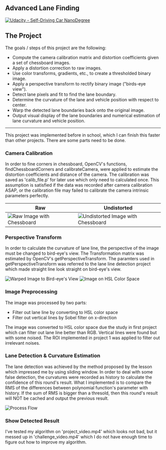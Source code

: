 ## Advanced Lane Finding

[![Udacity - Self-Driving Car NanoDegree](https://s3.amazonaws.com/udacity-sdc/github/shield-carnd.svg)](http://www.udacity.com/drive)

[img_raw]: ./imgs/img_raw.png "Raw Image with Chessboard"
[img_undist]: ./imgs/img_undist.png "Undistorted Image with Chessboard"
[img_hsl]: ./imgs/img_hsl.png "Image on HSL Color Space"
[img_warped]: ./imgs/img_warped.png "Warped Image to Bird-eye's View"
[img_proc]: ./imgs/process.png "Process Flow"


The Project
---

The goals / steps of this project are the following:

* Compute the camera calibration matrix and distortion coefficients given a set of chessboard images.
* Apply a distortion correction to raw images.
* Use color transforms, gradients, etc., to create a thresholded binary image.
* Apply a perspective transform to rectify binary image ("birds-eye view").
* Detect lane pixels and fit to find the lane boundary.
* Determine the curvature of the lane and vehicle position with respect to center.
* Warp the detected lane boundaries back onto the original image.
* Output visual display of the lane boundaries and numerical estimation of lane curvature and vehicle position.

---

This project was implemented before in school, which I can finish this faster than other projects. There are some parts need to be done.

### Camera Calibration
In order to fine corners in chessboard, OpenCV's functions, findChessboardCorners and calibrateCamera, were applied to estimate the distortion coefficients and distance of the camera. The calibration was saved as 'calib_file.p' for later use which only need to calculated once. This assumption is satisfied if the data was recorded after camera calibration ASAP, or the calibration file may failed to calibrate the camera intrinsic parameters perfectly.

| Raw | Undistorted|
|-|-|
|![][img_raw]|![][img_undist]|

### Perspective Transform
In order to calculate the curvature of lane line, the perspective of the image must be changed to bird-eye's view. The Transformation matrix was estimated by OpenCV's getPerspectiveTransform. The paramters used in getPerspectiveTransform was referred to the lane line detection project which made straight line look straight on bird-eye's view.

![][img_warped]
![][img_hsl]

### Image Preprocessing
The image was processed by two parts:
- Filter out lane line by converting to HSL color space
- Filter out vertical lines by Sobel filter on x-direction

The image was converted to HSL color space due the study in first project which can filter out lane line better than RGB.  Vertical lines were found but with some noised. The ROI implemented in project 1 was applied to filter out irrelevant noises.

### Lane Detection & Curvature Estimation
The lane detection was achieved by the method proposed by the lesson which impressed me by using sliding window. In order to deal with some false detection, the curvatures were recorded as history to calculate the confidence of this round's result. What I implemented is to compare the RMS of the differences between polynomial function's parameter with history. If the sum of RMS is bigger than a thresold, then this round's result will NOT be cached and output the previous result.

![][img_proc]

### Show Detected Result
I've tested my algorithm on 'project_video.mp4' which looks not bad, but it messed up in 'challenge_video.mp4' which I do not have enough time to figure out how to improve my algorithm.

